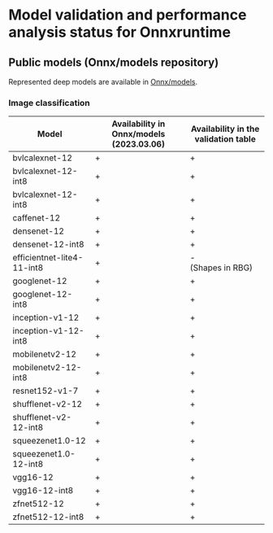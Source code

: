 # Model validation and performance analysis status for Onnxruntime

## Public models (Onnx/models repository)

Represented deep models are available in [Onnx/models][onnx].

### Image classification

Model | Availability in Onnx/models (2023.03.06) | Availability in the validation table |
-|-|-|
bvlcalexnet-12 | + | + |
bvlcalexnet-12-int8 | + | + |
bvlcalexnet-12-int8 | + | + |
caffenet-12 | + | + |
densenet-12 | + | + |
densenet-12-int8 | + | + |
efficientnet-lite4-11-int8 | + | -<br>(Shapes in RBG) |
googlenet-12 | + | + |
googlenet-12-int8 | + | + |
inception-v1-12 | + | + |
inception-v1-12-int8 | + | + |
mobilenetv2-12 | + | + |
mobilenetv2-12-int8 | + | + |
resnet152-v1-7 | + | + |
shufflenet-v2-12 | + | + |
shufflenet-v2-12-int8 | + | + |
squeezenet1.0-12 | + | + |
squeezenet1.0-12-int8 | + | + |
vgg16-12 | + | + |
vgg16-12-int8 | + | + |
zfnet512-12 | + | + |
zfnet512-12-int8 | + | + |

<!-- LINKS -->
[onnx]: https://github.com/onnx/models